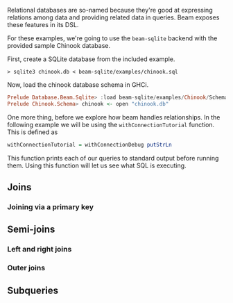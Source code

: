 Relational databases are so-named because they're good at expressing relations
among data and providing related data in queries. Beam exposes these features in
its DSL.

For these examples, we're going to use the `beam-sqlite` backend with the
provided sample Chinook database.

First, create a SQLite database from the included example.

```
> sqlite3 chinook.db < beam-sqlite/examples/chinook.sql
```

Now, load the chinook database schema in GHCi.

```haskell
Prelude Database.Beam.Sqlite> :load beam-sqlite/examples/Chinook/Schema.hs
Prelude Chinook.Schema> chinook <- open "chinook.db"
```

One more thing, before we explore how beam handles relationships. In the
following example we will be using the `withConnectionTutorial` function. This
is defined as

```haskell
withConnectionTutorial = withConnectionDebug putStrLn
```

This function prints each of our queries to standard output before running them.
Using this function will let us see what SQL is executing.

## Joins



### Joining via a primary key

## Semi-joins

### Left and right joins

### Outer joins

## Subqueries



